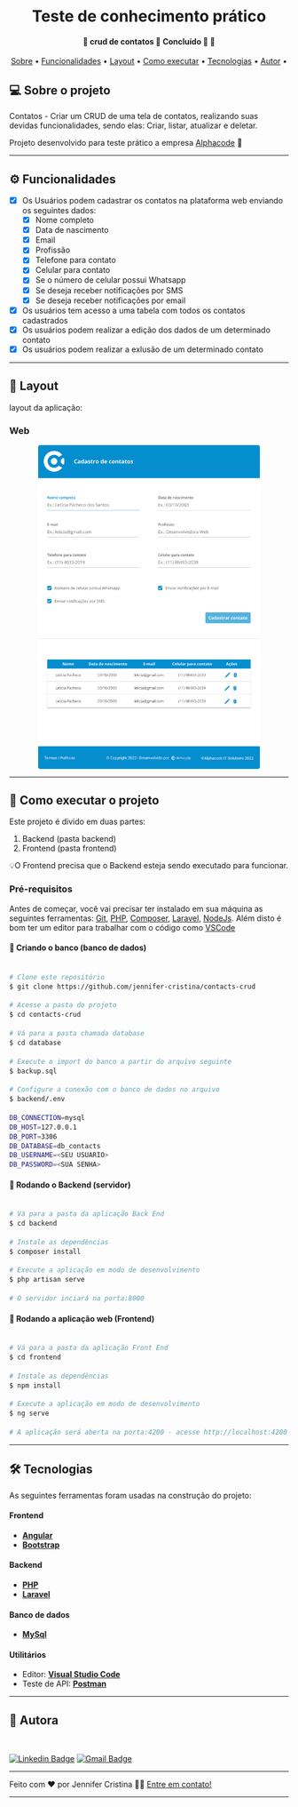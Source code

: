 <h1 align="center">
     Teste de conhecimento prático 
</h1>

<h4 align="center"> 
	🚧  crud de contatos 🚀 Concluído 🚀 🚧
</h4>

<p align="center">
 <a href="#-sobre-o-projeto">Sobre</a> •
 <a href="#-funcionalidades">Funcionalidades</a> •
 <a href="#-layout">Layout</a> • 
 <a href="#-como-executar-o-projeto">Como executar</a> • 
 <a href="#-tecnologias">Tecnologias</a> • 
 <a href="#-autor">Autor</a> • 
</p>


## 💻 Sobre o projeto

Contatos - Criar um CRUD de uma tela de contatos, realizando suas devidas funcionalidades, sendo elas: Criar, listar, atualizar e deletar.


Projeto desenvolvido para teste prático a empresa [Alphacode](https://site.alphacode.com.br/) :office:

---

## ⚙️ Funcionalidades

- [x] Os Usuários podem cadastrar os contatos na plataforma web enviando os seguintes dados:
  - [x] Nome completo
  - [x] Data de nascimento
  - [x] Email
  - [x] Profissão
  - [x] Telefone para contato
  - [x] Celular para contato
  - [x] Se o número de celular possui Whatsapp 
  - [x] Se deseja receber notificações por SMS
  - [x] Se deseja receber notificações por email

- [x] Os usuários tem acesso a uma tabela com todos os contatos cadastrados
- [x] Os usuários podem realizar a edição dos dados de um determinado contato
- [x] Os usuários podem realizar a exlusão de um determinado contato

---

## 🎨 Layout

layout da aplicação:

### Web

<p align="center" style="display: flex; align-items: flex-start; justify-content: center;">
  <img alt="layout" title="#layout" src="./frontend/src/assets/wireframe.jpg" width="400px">
</p>

---

## 🚀 Como executar o projeto

Este projeto é divido em duas partes:
1. Backend (pasta backend) 
2. Frontend (pasta frontend)

💡O Frontend precisa que o Backend esteja sendo executado para funcionar.

### Pré-requisitos

Antes de começar, você vai precisar ter instalado em sua máquina as seguintes ferramentas:
[Git](https://git-scm.com), [PHP](https://www.php.net/), [Composer](https://getcomposer.org/), [Laravel](https://laravel.com/), [NodeJs](https://nodejs.org/en). 
Além disto é bom ter um editor para trabalhar com o código como [VSCode](https://code.visualstudio.com/)

#### 🎲 Criando o banco (banco de dados)

```bash

# Clone este repositório
$ git clone https://github.com/jennifer-cristina/contacts-crud

# Acesse a pasta do projeto
$ cd contacts-crud

# Vá para a pasta chamada database
$ cd database

# Execute o import do banco a partir do arquivo seguinte
$ backup.sql

# Configure a conexão com o banco de dados no arquivo
$ backend/.env

DB_CONNECTION=mysql
DB_HOST=127.0.0.1
DB_PORT=3306
DB_DATABASE=db_contacts
DB_USERNAME=<SEU USUARIO>
DB_PASSWORD=<SUA SENHA>

```

#### 🎲 Rodando o Backend (servidor)

```bash

# Vá para a pasta da aplicação Back End
$ cd backend

# Instale as dependências
$ composer install

# Execute a aplicação em modo de desenvolvimento
$ php artisan serve

# O servidor inciará na porta:8000

```

#### 🧭 Rodando a aplicação web (Frontend)

```bash

# Vá para a pasta da aplicação Front End
$ cd frontend

# Instale as dependências
$ npm install

# Execute a aplicação em modo de desenvolvimento
$ ng serve

# A aplicação será aberta na porta:4200 - acesse http://localhost:4200

```

---

## 🛠 Tecnologias

As seguintes ferramentas foram usadas na construção do projeto:

#### **Frontend**

-   **[Angular](https://angular.io/)**
-   **[Bootstrap](https://getbootstrap.com/)**

#### **Backend**

-   **[PHP](https://www.php.net/)**
-   **[Laravel](https://laravel.com/)**

#### **Banco de dados**

- **[MySql](https://www.mysql.com/)**

#### **Utilitários**

-   Editor:  **[Visual Studio Code](https://code.visualstudio.com/)**
-   Teste de API:  **[Postman](https://www.postman.com/)**

---

## 🦸 Autora

<a href="https://github.com/jennifer-cristina">
 <img style="border-radius: 50%;" src="./frontend/src/assets/profile.jpg" width="200px;" alt=""/>

[![Linkedin Badge](https://img.shields.io/badge/-Jennifer-blue?style=flat-square&logo=Linkedin&logoColor=white&link=https://www.linkedin.com/in/jennifer-cristina-221437207/)](https://www.linkedin.com/in/jennifer-cristina-221437207/) 
[![Gmail Badge](https://img.shields.io/badge/-cristin4.jennifer@gmail.com-c14438?style=flat-square&logo=Gmail&logoColor=white&link=mailto:cristin4.jennifer@gmail.com)](mailto:cristin4.jennifer@gmail.com)

---

Feito com ❤️ por Jennifer Cristina 👋🏽 [Entre em contato!](https://www.linkedin.com/in/jennifer-cristina/)

---
